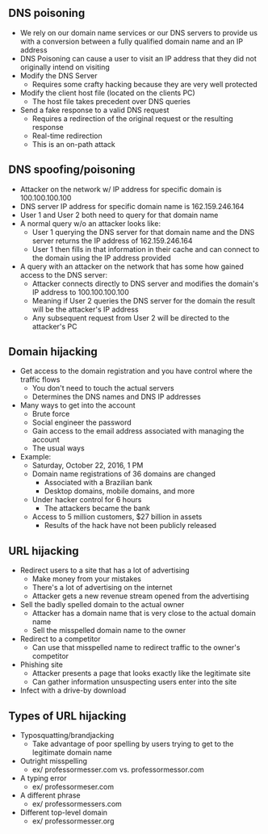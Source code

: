 ## DNS poisoning
- We rely on our domain name services or our DNS servers to provide us with a conversion between a fully qualified domain name and an IP address
- DNS Poisoning can cause a user to visit an IP address that they did not originally intend on visiting
- Modify the DNS Server
	- Requires some crafty hacking because they are very well protected
- Modify the client host file (located on the clients PC)
	- The host file takes precedent over DNS queries
- Send a fake response to a valid DNS request
	- Requires a redirection of the original request or the resulting response
	- Real-time redirection
	- This is an on-path attack
## DNS spoofing/poisoning
- Attacker on the network w/ IP address for specific domain is 100.100.100.100
- DNS server IP address for specific domain name is 162.159.246.164
- User 1 and User 2 both need to query for that domain name
- A normal query w/o an attacker looks like:
	- User 1 querying the DNS server for that domain name and the DNS server returns the IP address of 162.159.246.164
	- User 1 then fills in that information in their cache and can connect to the domain using the IP address provided
- A query with an attacker on the network that has some how gained access to the DNS server:
	- Attacker connects directly to DNS server and modifies the domain's IP address to 100.100.100.100
	- Meaning if User 2 queries the DNS server for the domain the result will be the attacker's IP address
	- Any subsequent request from User 2 will be directed to the attacker's PC
## Domain hijacking
- Get access to the domain registration and you have control where the traffic flows
	- You don't need to touch the actual servers
	- Determines the DNS names and DNS IP addresses
- Many ways to get into the account
	- Brute force
	- Social engineer the password
	- Gain access to the email address associated with managing the account
	- The usual ways
- Example:
	- Saturday, October 22, 2016, 1 PM
	- Domain name registrations of 36 domains are changed
		- Associated with a Brazilian bank
		- Desktop domains, mobile domains, and more
	- Under hacker control for 6 hours
		- The attackers became the bank
	- Access to 5 million customers, $27 billion in assets
		- Results of the hack have not been publicly released
## URL hijacking
- Redirect users to a site that has a lot of advertising
	- Make money from your mistakes
	- There's a lot of advertising on the internet
	- Attacker gets a new revenue stream opened from the advertising
- Sell the badly spelled domain to the actual owner
	- Attacker has a domain name that is very close to the actual domain name
	- Sell the misspelled domain name to the owner
- Redirect to a competitor
	- Can use that misspelled name to redirect traffic to the owner's competitor
- Phishing site
	- Attacker presents a page that looks exactly like the legitimate site
	- Can gather information unsuspecting users enter into the site
- Infect with a drive-by download
## Types of URL hijacking
- Typosquatting/brandjacking
	- Take advantage of poor spelling by users trying to get to the legitimate domain name
- Outright misspelling
	- ex/ professormesser.com vs. professormessor.com
- A typing error
	- ex/ professormeser.com
- A different phrase
	- ex/ professormessers.com
- Different top-level domain
	- ex/ professormesser.org
